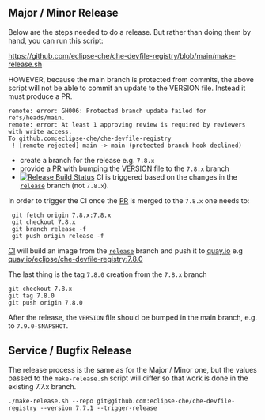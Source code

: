 ## Major / Minor Release

Below are the steps needed to do a release. But rather than doing them by hand, you can run this script:

https://github.com/eclipse-che/che-devfile-registry/blob/main/make-release.sh

HOWEVER, because the main branch is protected from commits, the above script will not be able to commit an update to the VERSION file. Instead it must produce a PR.

```
remote: error: GH006: Protected branch update failed for refs/heads/main.
remote: error: At least 1 approving review is required by reviewers with write access.
To github.com:eclipse-che/che-devfile-registry
 ! [remote rejected] main -> main (protected branch hook declined)
```

- create a branch for the release e.g. `7.8.x`
- provide a [PR](https://github.com/eclipse-che/che-devfile-registry/pull/171) with bumping the [VERSION](https://github.com/eclipse-che/che-devfile-registry/blob/main/VERSION) file to the `7.8.x` branch
- [![Release Build Status](https://ci.centos.org/buildStatus/icon?subject=release&job=devtools-che-devfile-registry-release/)](https://ci.centos.org/job/devtools-che-devfile-registry-release/) CI is triggered based on the changes in the [`release`](https://github.com/eclipse-che/che-devfile-registry/tree/release) branch (not `7.8.x`).

In order to trigger the CI once the [PR](https://github.com/eclipse-che/che-devfile-registry/pull/171) is merged to the `7.8.x` one needs to:

```
 git fetch origin 7.8.x:7.8.x
 git checkout 7.8.x
 git branch release -f 
 git push origin release -f
```

[CI](https://ci.centos.org/job/devtools-che-devfile-registry-release/) will build an image from the [`release`](https://github.com/eclipse-che/che-devfile-registry/tree/release) branch and push it to [quay.io](https://quay.io/organization/eclipse) e.g [quay.io/eclipse/che-devfile-registry:7.8.0](https://quay.io/repository/eclipse/che-devfile-registry?tab=tags&tag=7.8.0)

The last thing is the tag `7.8.0` creation from the `7.8.x` branch

```
git checkout 7.8.x
git tag 7.8.0
git push origin 7.8.0
```

After the release, the `VERSION` file should be bumped in the main branch, e.g. to `7.9.0-SNAPSHOT`.

## Service / Bugfix  Release

The release process is the same as for the Major / Minor one, but the values passed to the `make-release.sh` script will differ so that work is done in the existing 7.7.x branch.

```
./make-release.sh --repo git@github.com:eclipse-che/che-devfile-registry --version 7.7.1 --trigger-release
```

